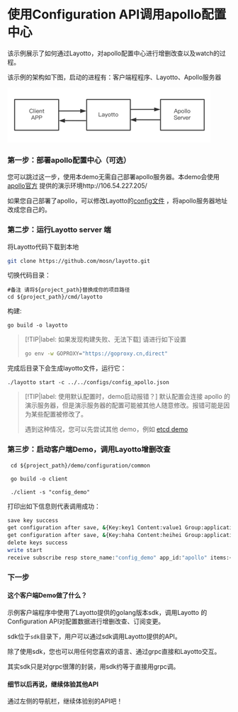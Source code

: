 # 使用Configuration API调用apollo配置中心

该示例展示了如何通过Layotto，对apollo配置中心进行增删改查以及watch的过程。

该示例的架构如下图，启动的进程有：客户端程程序、Layotto、Apollo服务器

![img.png](../../../img/configuration/apollo/arch.png)

### 第一步：部署apollo配置中心（可选）

您可以跳过这一步，使用本demo无需自己部署apollo服务器。本demo会使用[apollo官方](https://github.com/apolloconfig/apollo) 提供的演示环境http://106.54.227.205/

如果您自己部署了apollo，可以修改Layotto的[config文件](https://github.com/mosn/layotto/blob/main/configs/config_apollo.json) ，将apollo服务器地址改成您自己的。

### 第二步：运行Layotto server 端

将Layotto代码下载到本地

```bash
git clone https://github.com/mosn/layotto.git
```

切换代码目录：

```shell
#备注 请将${project_path}替换成你的项目路径
cd ${project_path}/cmd/layotto
```

构建:

```shell @if.not.exist layotto
go build -o layotto
```

> [!TIP|label: 如果发现构建失败、无法下载]
> 请进行如下设置
> 
> ```bash
> go env -w GOPROXY="https://goproxy.cn,direct"
> ```

完成后目录下会生成layotto文件，运行它：

```shell @background
./layotto start -c ../../configs/config_apollo.json
```

> [!TIP|label: 使用默认配置时，demo启动报错？]
> 默认配置会连接 apollo 的演示服务器，但是演示服务器的配置可能被其他人随意修改。报错可能是因为某些配置被修改了。
> 
> 遇到这种情况，您可以先尝试其他 demo，例如 [etcd demo](zh/start/configuration/start)

### 第三步：启动客户端Demo，调用Layotto增删改查

```shell
 cd ${project_path}/demo/configuration/common
```

```shell @if.not.exist client
 go build -o client
```

```shell
 ./client -s "config_demo"
```

打印出如下信息则代表调用成功：

```bash
save key success
get configuration after save, &{Key:key1 Content:value1 Group:application Label:prod Tags:map[feature:print release:1.0.0] Metadata:map[]} 
get configuration after save, &{Key:haha Content:heihei Group:application Label:prod Tags:map[feature:haha release:1.0.0] Metadata:map[]} 
delete keys success
write start
receive subscribe resp store_name:"config_demo" app_id:"apollo" items:<key:"heihei" content:"heihei1" group:"application" label:"prod" tags:<key:"feature" value:"haha" > tags:<key:"release" value:"16" > >
```

### 下一步
#### 这个客户端Demo做了什么？
示例客户端程序中使用了Layotto提供的golang版本sdk，调用Layotto 的Configuration API对配置数据进行增删改查、订阅变更。

sdk位于`sdk`目录下，用户可以通过sdk调用Layotto提供的API。

除了使用sdk，您也可以用任何您喜欢的语言、通过grpc直接和Layotto交互。

其实sdk只是对grpc很薄的封装，用sdk约等于直接用grpc调。


#### 细节以后再说，继续体验其他API
通过左侧的导航栏，继续体验别的API吧！
